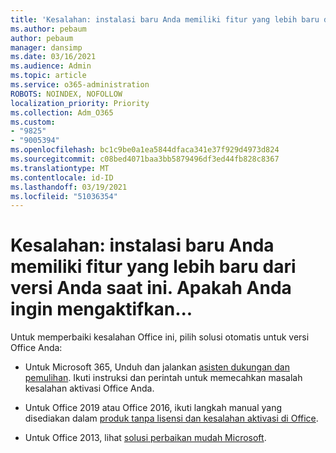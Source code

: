 ```yaml
---
title: 'Kesalahan: instalasi baru Anda memiliki fitur yang lebih baru dari versi Anda saat ini. Apakah Anda ingin mengaktifkan...'
ms.author: pebaum
author: pebaum
manager: dansimp
ms.date: 03/16/2021
ms.audience: Admin
ms.topic: article
ms.service: o365-administration
ROBOTS: NOINDEX, NOFOLLOW
localization_priority: Priority
ms.collection: Adm_O365
ms.custom:
- "9825"
- "9005394"
ms.openlocfilehash: bc1c9be0a1ea5844dfaca341e37f929d4973d824
ms.sourcegitcommit: c08bed4071baa3bb5879496df3ed44fb828c8367
ms.translationtype: MT
ms.contentlocale: id-ID
ms.lasthandoff: 03/19/2021
ms.locfileid: "51036354"
---
```

# <a name="error-your-new-install-has-newer-features-than-your-current-version-do-you-want-to-activate"></a>Kesalahan: instalasi baru Anda memiliki fitur yang lebih baru dari versi Anda saat ini. Apakah Anda ingin mengaktifkan...

Untuk memperbaiki kesalahan Office ini, pilih solusi otomatis untuk versi Office Anda:

- Untuk Microsoft 365, Unduh dan jalankan [asisten dukungan dan pemulihan](https://aka.ms/SaRA-OfficeActivation-Chat). Ikuti instruksi dan perintah untuk memecahkan masalah kesalahan aktivasi Office Anda.

- Untuk Office 2019 atau Office 2016, ikuti langkah manual yang disediakan dalam [produk tanpa lisensi dan kesalahan aktivasi di Office](https://support.microsoft.com/office/0d23d3c0-c19c-4b2f-9845-5344fedc4380#bkmk_fixyourself).

- Untuk Office 2013, lihat [solusi perbaikan mudah Microsoft](https://support.microsoft.com/topic/microsoft-easy-fix-solutions-have-been-discontinued-b0f4b5f9-3b5a-bd9e-d75d-d45e2f12e16c).